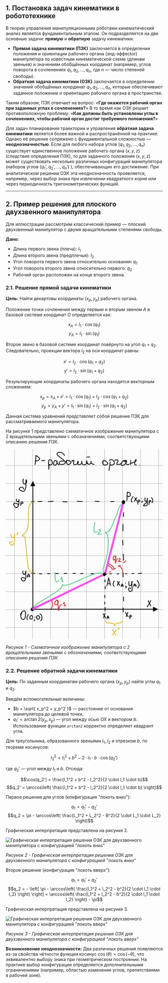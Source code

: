 ## 1. Постановка задач кинематики в робототехнике

В теории управления манипуляционными роботами кинематический анализ является фундаментальным этапом. Он подразделяется на две основные задачи: **прямую** и **обратную** задачу кинематики.

*   **Прямая задача кинематики (ПЗК)** заключается в определении положения и ориентации рабочего органа (энд-эффector) манипулятора по известным кинематической схеме (длинам звеньев) и значениям обобщённых координат (например, углов поворота в сочленениях $q_1, q_2, \dots, q_n$, где $n$ — число степеней свободы).
*   **Обратная задача кинематики (ОЗК)** заключается в определении значений обобщённых координат $q_1, q_2, \dots, q_n$, которые обеспечивают заданное положение и ориентацию рабочего органа в пространстве.

Таким образом, ПЗК отвечает на вопрос: «**Где окажется рабочий орган при заданных углах в сочленениях?**» В то время как ОЗК решает противоположную проблему: «**Как должны быть установлены углы в сочленениях, чтобы рабочий орган достиг требуемого положения?**»

Для задач планирования траектории и управления **обратная задача кинематики** является более важной и распространённой на практике. Однако её решение сопряжено с фундаментальной сложностью — **неоднозначностью**. Если для любого набора углов $(q_1, q_2, \dots, q_n)$ существует единственное положение рабочего органа $(x, y, z)$ (следствие определения ПЗК), то для заданного положения $(x, y, z)$ может существовать несколько различных конфигураций манипулятора (наборов углов $(q_1', q_2', \dots, q_n')$ ), обеспечивающих его достижение. При аналитическом решении ОЗК эта неоднозначность проявляется, например, через выбор знака при извлечении квадратного корня или через периодичность тригонометрических функций.

---

## 2. Пример решения для плоского двухзвенного манипулятора

Для иллюстрации рассмотрим классический пример — плоский двухзвенный манипулятор с двумя вращательными степенями свободы.

**Дано:**

*   Длина первого звена (плеча): $l_1$
*   Длина второго звена (предплечья): $l_2$
*   Угол поворота первого звена относительно основания: $q_1$
*   Угол поворота второго звена относительно первого: $q_2$
*   Рабочий орган расположен на конце второго звена.

### 2.1. Решение прямой задачи кинематики

**Цель:** Найти декартовы координаты $(x_p, y_p)$ рабочего органа.

Положение точки сочленения между первым и вторым звеном $A$ в базовой системе координат $O$ определяется как:

$$x_A = l_1 \cdot \cos(q_1)$$
$$y_A = l_1 \cdot \sin(q_1)$$

Второе звено в базовой системе координат повёрнуто на угол $q_1 + q_2$. Следовательно, проекции вектора $l_2$ на оси координат равны:

$$x' = l_2 \cdot \cos(q_1 + q_2)$$
$$y' = l_2 \cdot \sin(q_1 + q_2)$$

Результирующие координаты рабочего органа находятся векторным сложением:

$$x_p = x_A + x' = l_1 \cdot \cos(q_1) + l_2 \cdot \cos(q_1 + q_2)$$
$$y_p = y_A + y' = l_1 \cdot \sin(q_1) + l_2 \cdot \sin(q_1 + q_2)$$

Данная система уравнений представляет собой решение ПЗК для рассматриваемого манипулятора.

На рисунке 1 представлено схематичное изображение манипулятора с 2
вращательными звеньями с обозначениями, соответствующими описанию
решения ПЗК.

![Схематичное изображение манипулятора с 2 вращательными звеньями с обозначениями, соответствующими описанию решения ПЗК](photo_for_instructions/OZK_PZK/PZK.png)

*Рисунок 1 - Схематичное изображение манипулятора с 2 вращательными звеньями с обозначениями, соответствующими описанию решения ПЗК*

### 2.2. Решение обратной задачи кинематики

**Цель:** По заданным координатам рабочего органа $(x_p, y_p)$ найти углы $q_1$ и $q_2$.

Введём вспомогательные величины:

*   $b = \sqrt{ x_p^2 + y_p^2 }$ — расстояние от основания манипулятора до целевой точки.
*   $q_1' = \arctan2(y_p, x_p)$ — угол между осью $OX$ и вектором $b$. Использование функции `arctan2` корректно определяет квадрант угла.

Для треугольника, образованного звеньями $l_1$, $l_2$ и отрезком $b$, по теореме косинусов:

$$l_2^2 = l_1^2 + b^2 - 2 \cdot l_1 \cdot b \cdot \cos(q_2')$$

где $q_2'$ — угол между $l_1$ и $b$. Отсюда:

$$\cos(q_2') = \frac{l_1^2 + b^2 - l_2^2}{2 \cdot l_1 \cdot b}$$
$$q_2' = \arccos\left( \frac{l_1^2 + b^2 - l_2^2}{2 \cdot l_1 \cdot b} \right)$$

Первое решение для углов (конфигурация "локоть вниз"):

$$q_1 = q_1' - q_2'$$
$$q_2 = \pi - \arccos\left( \frac{L_1^2 + L_2^2 - B^2}{2 \cdot L_1 \cdot L_2} \right)$$

Графическая интерпретация представлена на рисунке 2.

![Графическая интерпретация решения ОЗК для двухзвенного
манипулятора с конфигурацией "локоть вниз"](photo_for_instructions/OZK_PZK/OZK_down.png)

*Рисунок 2 - Графическая интерпретация решения ОЗК для двухзвенного
манипулятора с конфигурацией "локоть вниз"*

Второе решение (конфигурация "локоть вверх"):

$$q_1 = q_1' + q_2'$$
$$q_2 = - \left[ \pi - \arccos\left( \frac{l_1^2 + l_2^2 - b^2}{2 \cdot l_1 \cdot l_2} \right) \right] = \arccos\left( \frac{l_1^2 + l_2^2 - b^2}{2 \cdot l_1 \cdot l_2} \right) - \pi$$

Графическая интерпретация представлена на рисунке 3.

![Графическая интерпретация решения ОЗК для двухзвенного
манипулятора с конфигурацией "локоть вверх"](photo_for_instructions/OZK_PZK/OZK_up.png)

*Рисунок 3 - Графическая интерпретация решения ОЗК для двухзвенного
манипулятора с конфигурацией "локоть вверх"*

**Возникновение неоднозначности:** Два различных решения появляются из-за свойства чётности функции косинус $\cos(\theta) = \cos(-\theta)$, что эквивалентно выбору знака при геометрическом построении. На практике выбор конфигурации определяется дополнительными ограничениями (например, областью изменения углов, препятствиями в рабочей зоне).
